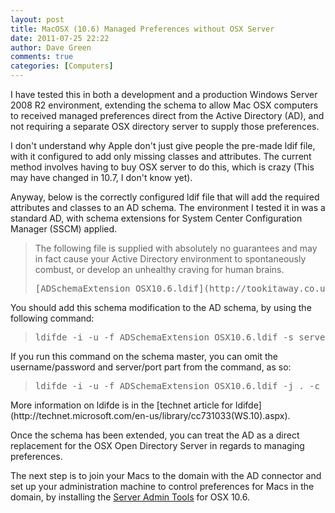 ```yaml
---
layout: post
title: MacOSX (10.6) Managed Preferences without OSX Server
date: 2011-07-25 22:22
author: Dave Green
comments: true
categories: [Computers]
---
```

I have tested this in both a development and a production Windows Server 2008 R2 environment, extending the schema to allow Mac OSX computers to received managed preferences direct from the Active Directory (AD), and not requiring a separate OSX directory server to supply those preferences.

I don't understand why Apple don't just give people the pre-made ldif file, with it configured to add only missing classes and attributes. The current method involves having to buy OSX server to do this, which is crazy (This may have changed in 10.7, I don't know yet).

Anyway, below is the correctly configured ldif file that will add the required attributes and classes to an AD schema. The environment I tested it in was a standard AD, with schema extensions for System Center Configuration Manager (SSCM) applied.
<blockquote>The following file is supplied with absolutely no guarantees and may in fact cause your Active Directory environment to spontaneously combust, or develop an unhealthy craving for human brains.
<pre>[ADSchemaExtension_OSX10.6.ldif](http://tookitaway.co.uk/wp-content/uploads/2011/07/ADSchemaExtension_OSX10.6.ldif_.txt)</pre>
</blockquote>
You should add this schema modification to the AD schema, by using the following command:
<blockquote>
<pre>ldifde -i -u -f ADSchemaExtension_OSX10.6.ldif -s server:port -b username domain password -j . -c "cn=Configuration,dc=X" #configurationNamingContext</pre>
</blockquote>
If you run this command on the schema master, you can omit the username/password and server/port part from the command, as so:
<blockquote>
<pre>ldifde -i -u -f ADSchemaExtension_OSX10.6.ldif -j . -c "cn=Configuration,dc=X" #configurationNamingContext</pre>
</blockquote>
More information on ldifde is in the [technet article for ldifde](http://technet.microsoft.com/en-us/library/cc731033(WS.10).aspx).

Once the schema has been extended, you can treat the AD as a direct replacement for the OSX Open Directory Server in regards to managing preferences.

The next step is to join your Macs to the domain with the AD connector and set up your administration machine to control preferences for Macs in the domain, by installing the [Server Admin Tools](http://support.apple.com/downloads/Server_Admin_Tools_10_6) for OSX 10.6.
